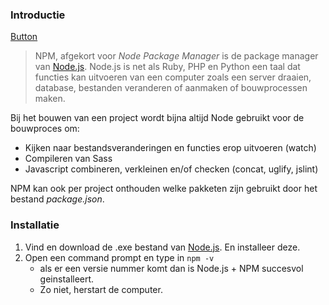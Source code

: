 ### Introductie

<a href="#" class="btn">Button</a>

> NPM, afgekort voor _Node Package Manager_ is de package manager van [Node.js]. Node.js is net als Ruby, PHP en Python een taal dat functies kan uitvoeren van een computer zoals een server draaien, database, bestanden veranderen of aanmaken of bouwprocessen maken.

Bij het bouwen van een project wordt bijna altijd Node gebruikt voor de bouwproces om:
- Kijken naar bestandsveranderingen en functies erop uitvoeren (watch)
- Compileren van Sass
- Javascript combineren, verkleinen en/of checken (concat, uglify, jslint)

NPM kan ook per project onthouden welke pakketen zijn gebruikt door het bestand _package.json_.

### Installatie

1. Vind en download de .exe bestand van [Node.js]. En installeer deze.
2. Open een command prompt en type in `npm -v`
    - als er een versie nummer komt dan is Node.js + NPM succesvol geinstalleert.
    - Zo niet, herstart de computer.



[Node.js]: https://nodejs.org/
